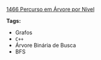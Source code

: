 [1466 Percurso em Árvore por Nível](https://www.urionlinejudge.com.br/judge/pt/problems/view/1466)

**Tags:**
- Grafos
- `C++`
- Árvore Binária de Busca
- BFS

